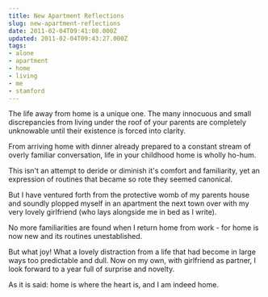 ```yaml
---
title: New Apartment Reflections
slug: new-apartment-reflections
date: 2011-02-04T09:41:08.000Z
updated: 2011-02-04T09:43:27.000Z
tags:
- alone
- apartment
- home
- living
- me
- stamford
---
```


The life away from home is a unique one.  The many innocuous and small discrepancies from living under the roof of your parents are completely unknowable until their existence is forced into clarity. 

From arriving home with dinner already prepared to a constant stream of overly familiar conversation, life in your childhood home is wholly ho-hum.

This isn't an attempt to deride or diminish it's comfort and familiarity, yet an expression of routines that became so rote they seemed canonical. 

But I have ventured forth from the protective womb of my parents house and soundly plopped myself in an apartment the next town over with my very lovely girlfriend (who lays alongside me in bed as I write). 

No more familiarities are found when I return home from work - for home is now new and its routines unestablished.  

But what joy!   What a lovely distraction from a life that had become in large ways too predictable and dull. Now on my own, with girlfriend as partner, I look forward to a year full of surprise and novelty. 

As it is said: home is where the heart is, and I am indeed home. 
